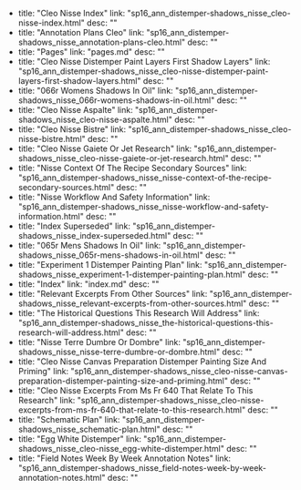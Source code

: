   - title: "Cleo Nisse Index"
    link: "sp16_ann_distemper-shadows_nisse_cleo-nisse-index.html"
    desc: ""
  - title: "Annotation Plans Cleo"
    link: "sp16_ann_distemper-shadows_nisse_annotation-plans-cleo.html"
    desc: ""
  - title: "Pages"
    link: "pages.md"
    desc: ""
  - title: "Cleo Nisse Distemper Paint Layers First Shadow Layers"
    link: "sp16_ann_distemper-shadows_nisse_cleo-nisse-distemper-paint-layers-first-shadow-layers.html"
    desc: ""
  - title: "066r Womens Shadows In Oil"
    link: "sp16_ann_distemper-shadows_nisse_066r-womens-shadows-in-oil.html"
    desc: ""
  - title: "Cleo Nisse Aspalte"
    link: "sp16_ann_distemper-shadows_nisse_cleo-nisse-aspalte.html"
    desc: ""
  - title: "Cleo Nisse Bistre"
    link: "sp16_ann_distemper-shadows_nisse_cleo-nisse-bistre.html"
    desc: ""
  - title: "Cleo Nisse Gaiete Or Jet Research"
    link: "sp16_ann_distemper-shadows_nisse_cleo-nisse-gaiete-or-jet-research.html"
    desc: ""
  - title: "Nisse Context Of The Recipe Secondary Sources"
    link: "sp16_ann_distemper-shadows_nisse_nisse-context-of-the-recipe-secondary-sources.html"
    desc: ""
  - title: "Nisse Workflow And Safety Information"
    link: "sp16_ann_distemper-shadows_nisse_nisse-workflow-and-safety-information.html"
    desc: ""
  - title: "Index Superseded"
    link: "sp16_ann_distemper-shadows_nisse_index-superseded.html"
    desc: ""
  - title: "065r Mens Shadows In Oil"
    link: "sp16_ann_distemper-shadows_nisse_065r-mens-shadows-in-oil.html"
    desc: ""
  - title: "Experiment 1 Distemper Painting Plan"
    link: "sp16_ann_distemper-shadows_nisse_experiment-1-distemper-painting-plan.html"
    desc: ""
  - title: "Index"
    link: "index.md"
    desc: ""
  - title: "Relevant Excerpts From Other Sources"
    link: "sp16_ann_distemper-shadows_nisse_relevant-excerpts-from-other-sources.html"
    desc: ""
  - title: "The Historical Questions This Research Will Address"
    link: "sp16_ann_distemper-shadows_nisse_the-historical-questions-this-research-will-address.html"
    desc: ""
  - title: "Nisse Terre Dumbre Or Dombre"
    link: "sp16_ann_distemper-shadows_nisse_nisse-terre-dumbre-or-dombre.html"
    desc: ""
  - title: "Cleo Nisse Canvas Preparation Distemper Painting Size And Priming"
    link: "sp16_ann_distemper-shadows_nisse_cleo-nisse-canvas-preparation-distemper-painting-size-and-priming.html"
    desc: ""
  - title: "Cleo Nisse Excerpts From Ms Fr 640 That Relate To This Research"
    link: "sp16_ann_distemper-shadows_nisse_cleo-nisse-excerpts-from-ms-fr-640-that-relate-to-this-research.html"
    desc: ""
  - title: "Schematic Plan"
    link: "sp16_ann_distemper-shadows_nisse_schematic-plan.html"
    desc: ""
  - title: "Egg White Distemper"
    link: "sp16_ann_distemper-shadows_nisse_cleo-nisse_egg-white-distemper.html"
    desc: ""
  - title: "Field Notes Week By Week Annotation Notes"
    link: "sp16_ann_distemper-shadows_nisse_field-notes-week-by-week-annotation-notes.html"
    desc: ""
